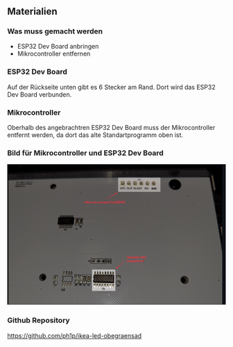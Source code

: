 # 

## Materialien
### Was muss gemacht werden
- ESP32 Dev Board anbringen
-  Mikrocontroller entfernen
### ESP32 Dev Board
Auf der Rückseite unten gibt es 6 Stecker am Rand. Dort wird das ESP32 Dev Board verbunden. 
###  Mikrocontroller
Oberhalb des angebrachtren ESP32 Dev Board muss der Mikrocontroller entfernt werden, da dort das alte Standartprogramm oben ist.

### Bild für Mikrocontroller und ESP32 Dev Board
![supi bild](image.png)


### Github Repository
https://github.com/ph1p/ikea-led-obegraensad 